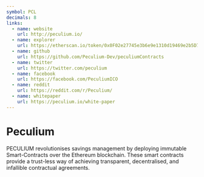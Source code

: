 ```yaml
---
symbol: PCL
decimals: 8
links:
  - name: website
    url: http://peculium.io/
  - name: explorer
    url: https://etherscan.io/token/0x0F02e27745e3b6e9e1310d19469e2b5D7B5eC99A
  - name: github
    url: https://github.com/Peculium-Dev/peculiumContracts
  - name: twitter
    url: https://twitter.com/peculium
  - name: facebook
    url: https://facebook.com/PeculiumICO
  - name: reddit
    url: https://reddit.com/r/Peculium/
  - name: whitepaper
    url: https://peculium.io/white-paper
---
```


# Peculium

PECULIUM revolutionises savings management by deploying immutable Smart-Contracts over the Ethereum blockchain. These smart contracts provide a trust-less way of achieving transparent, decentralised, and infallible contractual agreements.
